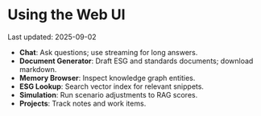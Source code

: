 # Using the Web UI
Last updated: 2025-09-02

- **Chat**: Ask questions; use streaming for long answers.
- **Document Generator**: Draft ESG and standards documents; download markdown.
- **Memory Browser**: Inspect knowledge graph entities.
- **ESG Lookup**: Search vector index for relevant snippets.
- **Simulation**: Run scenario adjustments to RAG scores.
- **Projects**: Track notes and work items.
